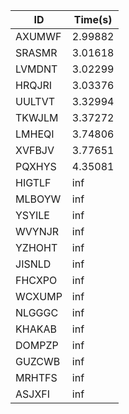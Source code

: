 |ID|Time(s)|
|-|-|
|AXUMWF|2.99882|
|SRASMR|3.01618|
|LVMDNT|3.02299|
|HRQJRI|3.03376|
|UULTVT|3.32994|
|TKWJLM|3.37272|
|LMHEQI|3.74806|
|XVFBJV|3.77651|
|PQXHYS|4.35081|
|HIGTLF|inf|
|MLBOYW|inf|
|YSYILE|inf|
|WVYNJR|inf|
|YZHOHT|inf|
|JISNLD|inf|
|FHCXPO|inf|
|WCXUMP|inf|
|NLGGGC|inf|
|KHAKAB|inf|
|DOMPZP|inf|
|GUZCWB|inf|
|MRHTFS|inf|
|ASJXFI|inf|
